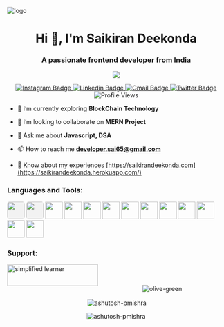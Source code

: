 ![logo](https://github.com/Ashutosh-PMishra/Ashutosh-PMishra/blob/main/Github%20Banner.png)
<h1 align="center">Hi 👋, I'm Saikiran Deekonda</h1>
<!-- <h3 align="center">A passionate Software Engineer from India</h3> -->
<h3 align="center">A passionate frontend developer from India</h3>
<!-- <h3 align="center">Full Stack Developer</h3> -->
<p align="center">
  <img src="https://readme-typing-svg.herokuapp.com?color=0d8eceF&size=20&center=true&vCenter=true&width=550&height=60&lines=Hello+👋,+I'm+Saikiran!;+Passionate+Full+Stack+Developer+🚀;+Building+innovative+products+is+my+passion+✨;+Speaker+and+Mentor+in+Tech+Communities+🎤;+⏳+On+a+mission+to+empower+through+technology!;">


</p> 



<div align="center">
    <a href="https://instagram.com/saikiran_deekonda">
        <img src="https://img.shields.io/badge/@saikiran.deekonda-30302f?style=flat&logo=instagram&logoColor=white" alt="Instagram Badge">
    </a>
    <a href="https://linkedin.com/in/saikiran-deekonda">
        <img src="https://img.shields.io/badge/saikiran-30302f?style=flat&logo=linkedin" alt="Linkedin Badge">
    </a>
    <a href="mailto:developer.sai65@gmail.com">
        <img src="https://img.shields.io/badge/developer.sai65@gmail.com-30302f?style=flat&logo=Gmail&logoColor=white" alt="Gmail Badge">
    </a>
    <a href="https://twitter.com/DeveloperSai65">
        <img src="https://img.shields.io/badge/DeveloperSai65-30302f?style=flat&logo=Twitter&logoColor=white" alt="Twitter Badge">
    </a>
    <a >
        <img src="https://komarev.com/ghpvc/?username=olive-green&label=Profile%20views&color=0e75b6&style=flat" alt="Profile Views">
    </a>
</div>



- 🌱 I’m currently exploring **BlockChain Technology**

- 👯 I’m looking to collaborate on **MERN Project**

- 💬 Ask me about **Javascript, DSA**

- 📫 How to reach me **developer.sai65@gmail.com**

- 📄 Know about my experiences [https://saikirandeekonda.com](https://saikirandeekonda.herokuapp.com/)



<h3 align="left">Languages and Tools:</h3>
<p align="left"> 
    <a rel="noreferrer" style="display: inline-flex; overflow: hidden; background-color: #f2f2f2; border-radius: 5px; padding: 0px;"> 
        <img src="https://cdn-icons-png.flaticon.com/128/5968/5968292.png"  width="40" height="40"/> 
    </a>
    <a rel="noreferrer" style="display: inline-flex; overflow: hidden; background-color: #f2f2f2; border-radius: 5px; padding: 0px;"> 
        <img src="https://cdn-icons-png.flaticon.com/128/5968/5968381.png"  width="40" height="40"/> 
    </a>
    <a rel="noreferrer"> 
        <img src="https://cdn-icons-png.flaticon.com/128/1051/1051277.png"  width="40" height="40"/> 
    </a>
    <a rel="noreferrer"> 
        <img src="https://cdn-icons-png.flaticon.com/128/732/732190.png"  width="40" height="40"/> 
    </a>
    <a rel="noreferrer" > 
        <img src="https://img.icons8.com/?size=80&id=sh3mEpjaKHWj&format=png"  width="40" height="40"/> 
    </a>
    <a rel="noreferrer" > 
        <img src="https://www.freepnglogos.com/uploads/logo-mysql-png/logo-mysql-mysql-logo-png-images-are-download-crazypng-21.png"  width="40" height="40"/> 
    </a>
    <a rel="noreferrer"> 
        <img src="https://img.icons8.com/?size=80&id=LwQEs9KnDgIo&format=png"  width="40" height="40"/> 
    </a>
    <a rel="noreferrer"> 
        <img src="https://img.icons8.com/?size=80&id=8rKdRqZFLurS&format=png"  width="40" height="40"/> 
    </a>
    <a rel="noreferrer"> 
        <img src="https://img.icons8.com/?size=48&id=123603&format=png"  width="40" height="40"/> 
    </a>
    <a rel="noreferrer"> 
        <img src="https://img.icons8.com/?size=48&id=71257&format=png"  width="40" height="40"/> 
    </a>
    <a rel="noreferrer"> 
        <img src="https://img.icons8.com/?size=48&id=hsPbhkOH4FMe&format=png"  width="40" height="40"/> 
    </a>
    <a rel="noreferrer"> 
        <img src="https://img.icons8.com/?size=48&id=nUFOCFvI5eIk&format=png"  width="40" height="40"/> 
    </a>
    <a rel="noreferrer"> 
        <img src="https://cdn-icons-png.flaticon.com/128/7067/7067846.png"  width="40" height="40"/> 
    </a>
</p>

<h3 align="left">Support:</h3>
    <a href="https://www.buymeacoffee.com/developer.sai"> 
        <img align="left" src="https://cdn.buymeacoffee.com/buttons/v2/default-yellow.png" height="50" width="210" alt="simplified learner" />
    </a>
<br>
<br>

<p align="center">
  <img align="center" src="https://github-readme-stats.vercel.app/api/top-langs/?username=olive-green&layout=compact&hide=php,c,html,roff&langs_count=10" alt="olive-green" /> 
</p>
  
<div align="center">
  <p>&nbsp;<img align="center" src="https://github-readme-stats.vercel.app/api?username=ashutosh-pmishra&show_icons=true&locale=en" alt="ashutosh-pmishra" /></p>
  <p><img align="center" src="https://github-readme-streak-stats.herokuapp.com/?user=ashutosh-pmishra&" alt="ashutosh-pmishra" /></p>
</div>
